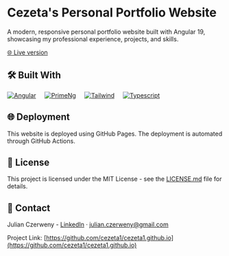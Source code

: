 # Cezeta's Personal Portfolio Website

A modern, responsive personal portfolio website built with Angular 19, showcasing my professional experience, projects, and skills.

[🌐 Live version](https://cezeta1.github.io)

## 🛠️ Built With

[![Angular][Angular-badge]][Angular-url] &nbsp; &nbsp;
[![PrimeNg][PrimeNG-badge]][PrimeNG-url] &nbsp; &nbsp; 
[![Tailwind][Tailwind-badge]][Tailwind-url] &nbsp; &nbsp;
[![Typescript][Typescript-badge]][Typescript-url] 

## 🌐 Deployment

This website is deployed using GitHub Pages. The deployment is automated through GitHub Actions.

## 📝 License

This project is licensed under the MIT License - see the [LICENSE.md](LICENSE) file for details.

## 📧 Contact

Julian Czerweny - [LinkedIn](https://www.linkedin.com/in/cezeta) &middot; [julian.czerweny@gmail.com](julian.czerweny@gmail.com)

Project Link: [https://github.com/cezeta1/cezeta1.github.io](https://github.com/cezeta1/cezeta1.github.io)

<!-- References -->

[Angular-badge]: https://img.shields.io/badge/Angular-0F0F11?style=for-the-badge&logo=angular&logoColor=white
[Angular-url]: https://angular.io/
[PrimeNG-badge]: https://img.shields.io/badge/PrimeNG-DD0031?style=for-the-badge&logo=primeng
[PrimeNG-url]: https://primeng.org/
[Tailwind-badge]: https://img.shields.io/badge/Tailwind_css-06B6D4?style=for-the-badge&logo=tailwindcss&logoColor=white
[Tailwind-url]: https://tailwindcss.com/
[Typescript-badge]: https://img.shields.io/badge/Typescript-3178C6?style=for-the-badge&logo=typescript&logoColor=white
[Typescript-url]: https://typescriptlang.org/